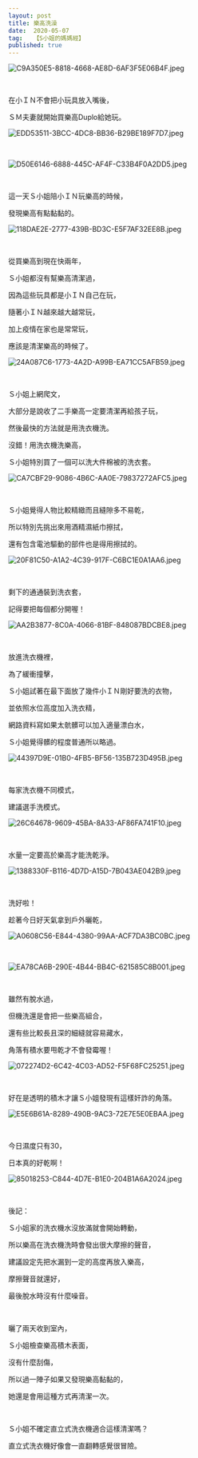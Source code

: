 ```yaml
---
layout: post
title: 樂高洗澡
date:  2020-05-07
tag:   【S小姐的媽媽經】
published: true 
---
```

<p><img alt="C9A350E5-8818-4668-AE8D-6AF3F5E06B4F.jpeg" src="https://pic.pimg.tw/smlife543/1588826836-1983333019_n.jpg" title="C9A350E5-8818-4668-AE8D-6AF3F5E06B4F.jpeg"></p>

<p>&nbsp;</p>

<p>在小ＩＮ不會把小玩具放入嘴後，</p>

<p>ＳＭ夫妻就開始買樂高Duplo給她玩。</p>

<p><img alt="EDD53511-3BCC-4DC8-BB36-B29BE189F7D7.jpeg" src="https://pic.pimg.tw/smlife543/1588826836-1019153577_n.jpg" title="EDD53511-3BCC-4DC8-BB36-B29BE189F7D7.jpeg"></p>

<p>&nbsp;</p>

<p><img alt="D50E6146-6888-445C-AF4F-C33B4F0A2DD5.jpeg" src="https://pic.pimg.tw/smlife543/1588826836-2710817895_n.jpg" title="D50E6146-6888-445C-AF4F-C33B4F0A2DD5.jpeg"></p>

<p>&nbsp;</p>

<p>這一天Ｓ小姐陪小ＩＮ玩樂高的時候，</p>

<p>發現樂高有點黏黏的。</p>

<p><img alt="118DAE2E-2777-439B-BD3C-E5F7AF32EE8B.jpeg" src="https://pic.pimg.tw/smlife543/1588826836-2722279890_n.jpg" title="118DAE2E-2777-439B-BD3C-E5F7AF32EE8B.jpeg"></p>

<p>&nbsp;</p>

<p>從買樂高到現在快兩年，</p>

<p>Ｓ小姐都沒有幫樂高清潔過，</p>

<p>因為這些玩具都是小ＩＮ自己在玩，</p>

<p>隨著小ＩＮ越來越大越常玩，</p>

<p>加上疫情在家也是常常玩，</p>

<p>應該是清潔樂高的時候了。</p>

<p><img alt="24A087C6-1773-4A2D-A99B-EA71CC5AFB59.jpeg" src="https://pic.pimg.tw/smlife543/1588826841-962572921_n.jpg" title="24A087C6-1773-4A2D-A99B-EA71CC5AFB59.jpeg"></p>

<p>&nbsp;</p>

<p>Ｓ小姐上網爬文，</p>

<p>大部分是說收了二手樂高一定要清潔再給孩子玩，</p>

<p>然後最快的方法就是用洗衣機洗。</p>

<p>沒錯！用洗衣機洗樂高，</p>

<p>Ｓ小姐特別買了一個可以洗大件棉被的洗衣套。</p>

<p><img alt="CA7CBF29-9086-4B6C-AA0E-79837272AFC5.jpeg" src="https://pic.pimg.tw/smlife543/1588826847-779599021_n.jpg" title="CA7CBF29-9086-4B6C-AA0E-79837272AFC5.jpeg"></p>

<p>&nbsp;</p>

<p>Ｓ小姐覺得人物比較精緻而且縫隙多不易乾，</p>

<p>所以特別先挑出來用酒精濕紙巾擦拭，</p>

<p>還有包含電池驅動的部件也是得用擦拭的。</p>

<p><img alt="20F81C50-A1A2-4C39-917F-C6BC1E0A1AA6.jpeg" src="https://pic.pimg.tw/smlife543/1588826847-3715096335_n.jpg" title="20F81C50-A1A2-4C39-917F-C6BC1E0A1AA6.jpeg"></p>

<p>&nbsp;</p>

<p>剩下的通通裝到洗衣套，</p>

<p>記得要把每個都分開喔！</p>

<p><img alt="AA2B3877-8C0A-4066-81BF-848087BDCBE8.jpeg" src="https://pic.pimg.tw/smlife543/1588826847-3756854781_n.jpg" title="AA2B3877-8C0A-4066-81BF-848087BDCBE8.jpeg"></p>

<p>&nbsp;</p>

<p>放進洗衣機裡，</p>

<p>為了緩衝撞擊，</p>

<p>Ｓ小姐試著在最下面放了幾件小ＩＮ剛好要洗的衣物，</p>

<p>並依照水位高度加入洗衣精，</p>

<p>網路資料寫如果太骯髒可以加入適量漂白水，</p>

<p>Ｓ小姐覺得髒的程度普通所以略過。</p>

<p><img alt="44397D9E-01B0-4FB5-BF56-135B723D495B.jpeg" src="https://pic.pimg.tw/smlife543/1588826850-2254701036_n.jpg" title="44397D9E-01B0-4FB5-BF56-135B723D495B.jpeg"></p>

<p>&nbsp;</p>

<p>每家洗衣機不同模式，</p>

<p>建議選手洗模式。</p>

<p><img alt="26C64678-9609-45BA-8A33-AF86FA741F10.jpeg" src="https://pic.pimg.tw/smlife543/1588826855-1832088183_n.jpg" title="26C64678-9609-45BA-8A33-AF86FA741F10.jpeg"></p>

<p>&nbsp;</p>

<p>水量一定要高於樂高才能洗乾淨。</p>

<p><img alt="1388330F-B116-4D7D-A15D-7B043AE042B9.jpeg" src="https://pic.pimg.tw/smlife543/1588826858-3187976076_n.jpg" title="1388330F-B116-4D7D-A15D-7B043AE042B9.jpeg"></p>

<p>&nbsp;</p>

<p>洗好啦！</p>

<p>趁著今日好天氣拿到戶外曬乾，</p>

<p><img alt="A0608C56-E844-4380-99AA-ACF7DA3BC0BC.jpeg" src="https://pic.pimg.tw/smlife543/1588826860-1420270882_n.jpg" title="A0608C56-E844-4380-99AA-ACF7DA3BC0BC.jpeg"></p>

<p>&nbsp;</p>

<p><img alt="EA78CA6B-290E-4B44-BB4C-621585C8B001.jpeg" src="https://pic.pimg.tw/smlife543/1588826865-1213589468_n.jpg" title="EA78CA6B-290E-4B44-BB4C-621585C8B001.jpeg"></p>

<p>&nbsp;</p>

<p>雖然有脫水過，</p>

<p>但機洗還是會把一些樂高組合，</p>

<p>還有些比較長且深的細縫就容易藏水，</p>

<p>角落有積水要甩乾才不會發霉喔！</p>

<p><img alt="072274D2-6C42-4C03-AD52-F5F68FC25251.jpeg" src="https://pic.pimg.tw/smlife543/1588904475-3498532147_n.jpg" title="072274D2-6C42-4C03-AD52-F5F68FC25251.jpeg"></p>

<p>&nbsp;</p>

<p>好在是透明的積木才讓Ｓ小姐發現有這樣奸詐的角落。</p>

<p><img alt="E5E6B61A-8289-490B-9AC3-72E7E5E0EBAA.jpeg" src="https://pic.pimg.tw/smlife543/1588904457-1364374617_n.jpg" title="E5E6B61A-8289-490B-9AC3-72E7E5E0EBAA.jpeg"></p>

<p>&nbsp;</p>

<p>今日濕度只有30，</p>

<p>日本真的好乾啊！</p>

<p><img alt="85018253-C844-4D7E-B1E0-204B1A6A2024.jpeg" src="https://pic.pimg.tw/smlife543/1588826859-1338017332_n.jpg" title="85018253-C844-4D7E-B1E0-204B1A6A2024.jpeg"></p>

<p>&nbsp;</p>

<p>後記：</p>

<p>Ｓ小姐家的洗衣機水沒放滿就會開始轉動，</p>

<p>所以樂高在洗衣機洗時會發出很大摩擦的聲音，</p>

<p>建議設定先把水漏到一定的高度再放入樂高，</p>

<p>摩擦聲音就還好，</p>

<p>最後脫水時沒有什麼噪音。</p>

<p>&nbsp;</p>

<p>曬了兩天收到室內，</p>

<p>Ｓ小姐檢查樂高積木表面，</p>

<p>沒有什麼刮傷，</p>

<p>所以過一陣子如果又發現樂高黏黏的，</p>

<p>她還是會用這種方式再清潔一次。</p>

<p>&nbsp;</p>

<p>Ｓ小姐不確定直立式洗衣機適合這樣清潔嗎？</p>

<p>直立式洗衣機好像會一直翻轉感覺很冒險。</p>

